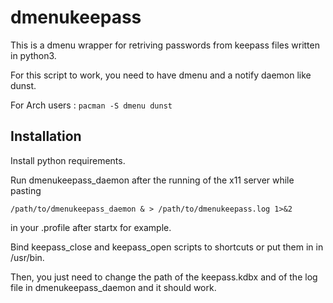 # dmenukeepass

This is a dmenu wrapper for retriving passwords from keepass files written in python3.

For this script to work, you need to have dmenu and a notify daemon like dunst.

For Arch users : `pacman -S dmenu dunst`

## Installation

Install python requirements.

Run dmenukeepass_daemon after the running of the x11 server while pasting

`/path/to/dmenukeepass_daemon & > /path/to/dmenukeepass.log 1>&2`

in your .profile after startx for example.

Bind keepass_close and keepass_open scripts to shortcuts or put them in in /usr/bin.

Then, you just need to change the path of the keepass.kdbx and of the log file in dmenukeepass_daemon and it should work.
